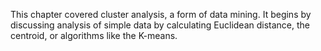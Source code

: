 This chapter covered cluster analysis, a form of data mining. It begins by discussing analysis of simple data by calculating Euclidean distance, the centroid, or algorithms like the K-means.
